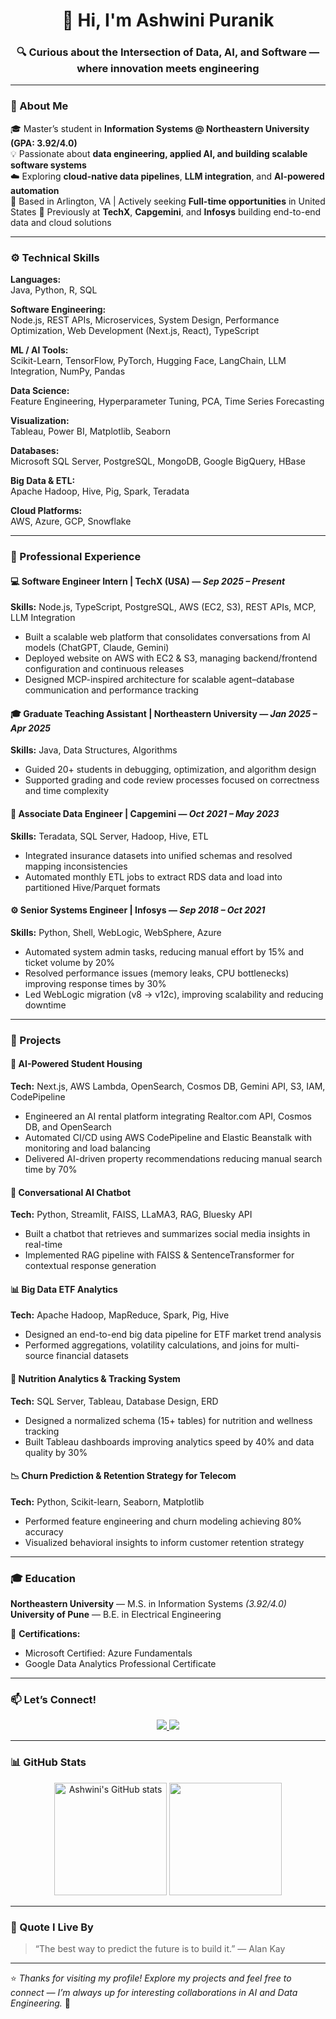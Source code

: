 <!-- Header -->
<h1 align="center">👋 Hi, I'm Ashwini Puranik</h1>
<h3 align="center">🔍 Curious about the Intersection of Data, AI, and Software — where innovation meets engineering</h3>

---
### 🧠 About Me

🎓 Master’s student in **Information Systems @ Northeastern University (GPA: 3.92/4.0)**  
💡 Passionate about **data engineering, applied AI, and building scalable software systems**  
☁️ Exploring **cloud-native data pipelines**, **LLM integration**, and **AI-powered automation**  
📍 Based in Arlington, VA | Actively seeking **Full-time opportunities** in United States 
🧩 Previously at **TechX**, **Capgemini**, and **Infosys** building end-to-end data and cloud solutions  

---


### ⚙️ Technical Skills

**Languages:**  
Java, Python, R, SQL  

**Software Engineering:**  
Node.js, REST APIs, Microservices, System Design, Performance Optimization, Web Development (Next.js, React), TypeScript  

**ML / AI Tools:**  
Scikit-Learn, TensorFlow, PyTorch, Hugging Face, LangChain, LLM Integration, NumPy, Pandas  

**Data Science:**  
Feature Engineering, Hyperparameter Tuning, PCA, Time Series Forecasting  

**Visualization:**  
Tableau, Power BI, Matplotlib, Seaborn  

**Databases:**  
Microsoft SQL Server, PostgreSQL, MongoDB, Google BigQuery, HBase  

**Big Data & ETL:**  
Apache Hadoop, Hive, Pig, Spark, Teradata  

**Cloud Platforms:**  
AWS, Azure, GCP, Snowflake  

---

### 💼 Professional Experience

#### 💻 Software Engineer Intern | TechX (USA) — *Sep 2025 – Present*  
**Skills:** Node.js, TypeScript, PostgreSQL, AWS (EC2, S3), REST APIs, MCP, LLM Integration  
- Built a scalable web platform that consolidates conversations from AI models (ChatGPT, Claude, Gemini)  
- Deployed website on AWS with EC2 & S3, managing backend/frontend configuration and continuous releases  
- Designed MCP-inspired architecture for scalable agent–database communication and performance tracking  

#### 🎓 Graduate Teaching Assistant | Northeastern University — *Jan 2025 – Apr 2025*  
**Skills:** Java, Data Structures, Algorithms  
- Guided 20+ students in debugging, optimization, and algorithm design  
- Supported grading and code review processes focused on correctness and time complexity  

#### 🧩 Associate Data Engineer | Capgemini — *Oct 2021 – May 2023*  
**Skills:** Teradata, SQL Server, Hadoop, Hive, ETL  
- Integrated insurance datasets into unified schemas and resolved mapping inconsistencies  
- Automated monthly ETL jobs to extract RDS data and load into partitioned Hive/Parquet formats  

#### ⚙️ Senior Systems Engineer | Infosys — *Sep 2018 – Oct 2021*  
**Skills:** Python, Shell, WebLogic, WebSphere, Azure  
- Automated system admin tasks, reducing manual effort by 15% and ticket volume by 20%  
- Resolved performance issues (memory leaks, CPU bottlenecks) improving response times by 30%  
- Led WebLogic migration (v8 → v12c), improving scalability and reducing downtime  

---

### 🚀 Projects

#### 🏡 AI-Powered Student Housing  
**Tech:** Next.js, AWS Lambda, OpenSearch, Cosmos DB, Gemini API, S3, IAM, CodePipeline  
- Engineered an AI rental platform integrating Realtor.com API, Cosmos DB, and OpenSearch  
- Automated CI/CD using AWS CodePipeline and Elastic Beanstalk with monitoring and load balancing  
- Delivered AI-driven property recommendations reducing manual search time by 70%  

#### 🧠 Conversational AI Chatbot  
**Tech:** Python, Streamlit, FAISS, LLaMA3, RAG, Bluesky API  
- Built a chatbot that retrieves and summarizes social media insights in real-time  
- Implemented RAG pipeline with FAISS & SentenceTransformer for contextual response generation  

#### 📊 Big Data ETF Analytics  
**Tech:** Apache Hadoop, MapReduce, Spark, Pig, Hive  
- Designed an end-to-end big data pipeline for ETF market trend analysis  
- Performed aggregations, volatility calculations, and joins for multi-source financial datasets  

#### 🍎 Nutrition Analytics & Tracking System  
**Tech:** SQL Server, Tableau, Database Design, ERD  
- Designed a normalized schema (15+ tables) for nutrition and wellness tracking  
- Built Tableau dashboards improving analytics speed by 40% and data quality by 30%  

#### 📉 Churn Prediction & Retention Strategy for Telecom  
**Tech:** Python, Scikit-learn, Seaborn, Matplotlib  
- Performed feature engineering and churn modeling achieving 80% accuracy  
- Visualized behavioral insights to inform customer retention strategy  

---

### 🎓 Education

**Northeastern University** — M.S. in Information Systems *(3.92/4.0)*  
**University of Pune** — B.E. in Electrical Engineering  

📜 **Certifications:**  
- Microsoft Certified: Azure Fundamentals  
- Google Data Analytics Professional Certificate  

---

### 📫 Let’s Connect!

<p align="center">
  <a href="mailto:ashwinipuranik30@gmail.com">
    <img src="https://img.shields.io/badge/Email-ashwinipuranik30%40gmail.com-red?style=for-the-badge&logo=gmail" />
  </a>
  <a href="https://www.linkedin.com/in/puranik-ashwini/" target="_blank">
    <img src="https://img.shields.io/badge/LinkedIn-Ashwini%20Puranik-blue?style=for-the-badge&logo=linkedin" />
  </a>
</p>

---

### 📊 GitHub Stats

<p align="center">
  <img src="https://github-readme-stats.vercel.app/api?username=Ashwinipuranik30&show_icons=true&theme=tokyonight" alt="Ashwini's GitHub stats" height="180px"/>
  <img src="https://github-readme-stats.vercel.app/api/top-langs/?username=Ashwinipuranik30&layout=compact&theme=tokyonight" height="180px"/>
</p>

---

### 💬 Quote I Live By

> “The best way to predict the future is to build it.” — Alan Kay

---

⭐ *Thanks for visiting my profile! Explore my projects and feel free to connect — I’m always up for interesting collaborations in AI and Data Engineering.* 🌟
